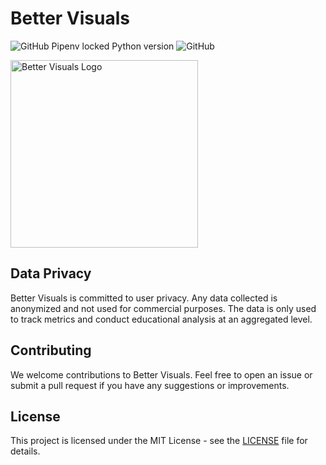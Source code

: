 # Better Visuals
![GitHub Pipenv locked Python version](https://img.shields.io/github/pipenv/locked/python-version/DoubleGremlin181/Better-Visuals)
![GitHub](https://img.shields.io/github/license/DoubleGremlin181/Better-Visuals?logo=MIT)

<img src="assets/logo.png" alt="Better Visuals Logo" width="300px">

## Data Privacy
Better Visuals is committed to user privacy. Any data collected is anonymized and not used for commercial purposes. The data is only used to track metrics and conduct educational analysis at an aggregated level.

## Contributing
We welcome contributions to Better Visuals. Feel free to open an issue or submit a pull request if you have any suggestions or improvements.

## License

This project is licensed under the MIT License - see the [LICENSE](LICENSE) file for details.

